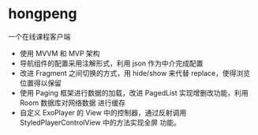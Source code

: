 # hongpeng
一个在线课程客户端
- 使用 MVVM 和 MVP 架构
- 导航组件的配置采用注解形式，利用 json 作为中介完成配置
- 改进 Fragment 之间切换的方式，用 hide/show 来代替 replace，使得浏览位置得以保留
- 使用 Paging 框架进行数据的加载，改进 PagedList 实现增删改功能，利用 Room 数据库对网络数据
进行缓存
- 自定义 ExoPlayer 的 View 中的控制器，通过反射调用 StyledPlayerControlView 中的方法实现全屏
功能。
